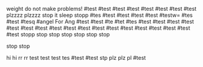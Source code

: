 weight do not make problems!
#test
#test
#test
#test
#test
#test
#test
#test
plzzzz
plzzzz
stop it 
sleep
stopp
#tes
#test
#test
#test
#test
#testw=
#tes
#test
#tesq
#angel
For Ang
#test
#test
#te
#tet
#tes
#test
#test
#test
#test
#test
#test
#test
#test
#test
#test
#test
#test
#test
#test
#test
#test
#test
#test
stopp
stop
stop
stop
stop
stop
stop

stop
stop


hi
hi
rr
rr
test
test
test
tes
#test
#test
stp
plz
plz
pl
#test
